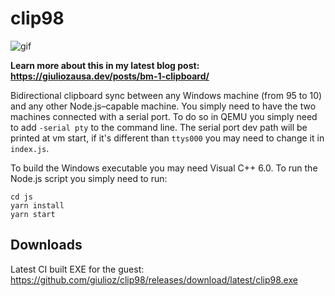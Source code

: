 # clip98

![gif](https://media.giphy.com/media/2SFebJNbVQCHI1PoS2/giphy.gif)

**Learn more about this in my latest blog post: https://giuliozausa.dev/posts/bm-1-clipboard/**

Bidirectional clipboard sync between any Windows machine (from 95 to 10) and any other Node.js–capable machine.
You simply need to have the two machines connected with a serial port. To do so in QEMU you simply need to add `-serial pty` to the command line. The serial port dev path will be printed at vm start, if it's different than `ttys000` you may need to change it in `index.js`.

To build the Windows executable you may need Visual C++ 6.0. To run the Node.js script you simply need to run:

```
cd js
yarn install
yarn start
```

## Downloads

Latest CI built EXE for the guest: https://github.com/giulioz/clip98/releases/download/latest/clip98.exe
